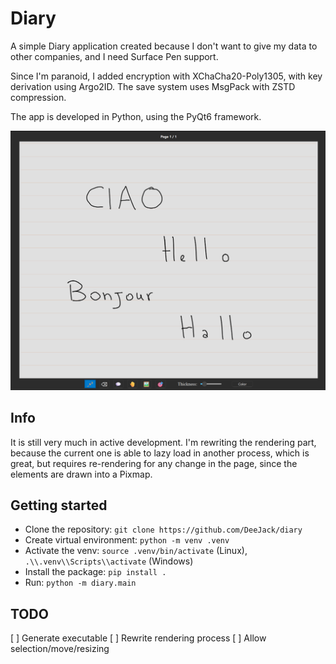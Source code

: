 # Diary

A simple Diary application created because I don't want to give my data to other companies, and I need Surface Pen support.

Since I'm paranoid, I added encryption with XChaCha20-Poly1305, with key derivation using Argo2ID. The save system uses MsgPack with ZSTD compression.

The app is developed in Python, using the PyQt6 framework.

![Example image](./assets/example.png)

## Info

It is still very much in active development. I'm rewriting the rendering part, because the current one is able to lazy load in another process, which is great, but requires re-rendering for any change in the page, since the elements are drawn into a Pixmap.

## Getting started

- Clone the repository: `git clone https://github.com/DeeJack/diary`
- Create virtual environment: `python -m venv .venv`
- Activate the venv: `source .venv/bin/activate` (Linux), `.\\.venv\\Scripts\\activate` (Windows)
- Install the package: `pip install .`
- Run: `python -m diary.main`

## TODO

[ ] Generate executable
[ ] Rewrite rendering process
[ ] Allow selection/move/resizing
